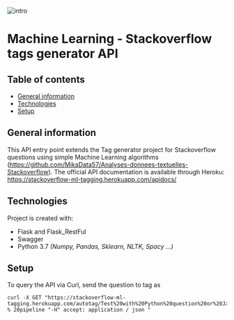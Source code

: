 ![intro](http://www.mf-data-science.fr/images/projects/intro.jpg)

# Machine Learning - Stackoverflow tags generator API

## Table of contents
* [General information](#general-info)
* [Technologies](#technologies)
* [Setup](#setup)

## <span id="general-info">General information</span>
This API entry point extends the Tag generator project for Stackoverflow questions using simple Machine Learning algorithms (https://github.com/MikaData57/Analyses-donnees-textuelles-Stackoverflow). The official API documentation is available through Heroku: https://stackoverflow-ml-tagging.herokuapp.com/apidocs/

	
## <span id="technologies">Technologies</span>
Project is created with:
* Flask and Flask_RestFul
* Swagger
* Python 3.7 *(Numpy, Pandas, Sklearn, NLTK, Spacy ...)*

	
## <span id="setup">Setup</span>
To query the API via Curl, send the question to tag as 
```text
curl -X GET "https://stackoverflow-ml-tagging.herokuapp.com/autotag/Test%20with%20Python%20question%20or%20Javascript%20with % 20pipeline "-H" accept: application / json "
```